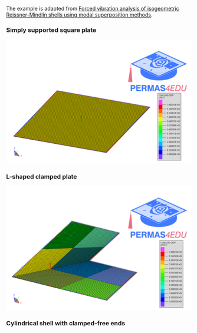 The example is adapted from  [Forced vibration analysis of isogeometric Reissner-Mindlin shells using modal superposition methods](https://doi.org/10.1016/j.tws.2025.113360).

### Simply supported square plate

![Plate](plate.png "Simply supported plate")

### L-shaped clamped plate

![L-Shape](L_shaped_plate.png)

### Cylindrical shell with clamped-free ends

